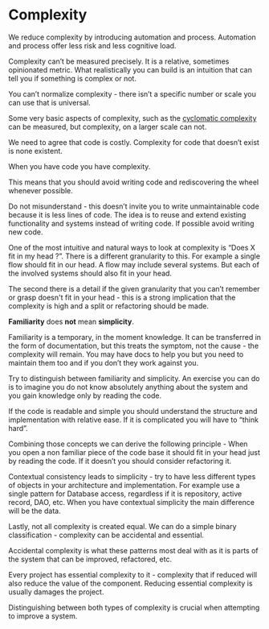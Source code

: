 # Complexity

We reduce complexity by introducing automation and process. Automation and process offer less risk and less cognitive load.

Complexity can’t be measured precisely. It is a relative, sometimes opinionated metric. What realistically you can build is an intuition that can tell you if something is complex or not.

You can’t normalize complexity - there isn’t a specific number or scale you can use that is universal.

Some very basic aspects of complexity, such as the [cyclomatic complexity](https://en.wikipedia.org/wiki/Cyclomatic\_complexity) can be measured, but complexity, on a larger scale can not.

We need to agree that code is costly. Complexity for code that doesn’t exist is none existent.

When you have code you have complexity.

This means that you should avoid writing code and rediscovering the wheel whenever possible.

Do not misunderstand - this doesn’t invite you to write unmaintainable code because it is less lines of code. The idea is to reuse and extend existing functionality and systems instead of writing code. If possible avoid writing new code.

One of the most intuitive and natural ways to look at complexity is “Does X fit in my head ?”. There is a different granularity to this. For example a single flow should fit in our head. A flow may include several systems. But each of the involved systems should also fit in your head.

The second there is a detail if the given granularity that you can’t remember or grasp doesn't fit in your head - this is a strong implication that the complexity is high and a split or refactoring should be made.

**Familiarity** does **not** mean **simplicity**.&#x20;

Familiarity is a temporary, in the moment knowledge. It can be transferred in the form of documentation, but this treats the symptom, not the cause - the complexity will remain. You may have docs to help you but you need to maintain them too and if you don’t they work against you.

Try to distinguish between familiarity and simplicity. An exercise you can do is to imagine you do not know absolutely anything about the system and you gain knowledge only by reading the code.

If the code is readable and simple you should understand the structure and implementation with relative ease. If it is complicated you will have to “think hard”.

Combining those concepts we can derive the following principle - When you open a non familiar piece of the code base it should fit in your head just by reading the code. If it doesn’t you should consider refactoring it.

Contextual consistency leads to simplicity - try to have less different types of objects in your architecture and implementation. For example use a single pattern for Database access, regardless if it is repository, active record, DAO, etc. When you have contextual simplicity the main difference will be the data.

Lastly, not all complexity is created equal. We can do a simple binary classification - complexity can be accidental and essential.

Accidental complexity is what these patterns most deal with as it is parts of the system that can be improved, refactored, etc.

Every project has essential complexity to it - complexity that if reduced will also reduce the value of the component. Reducing essential complexity is usually damages the project.

Distinguishing between both types of complexity is crucial when attempting to improve a system.
